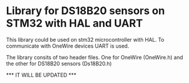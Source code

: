 # Library for DS18B20 sensors on STM32 with HAL and UART

This library could be used on stm32 microcontroller with HAL. To communicate with
OneWire devices UART is used.

The library consits of two header files. One for OneWire (OneWire.h) and the other
for DS18B20 sensors (Ds18B20.h)

*** IT WILL BE UPDATED ***


